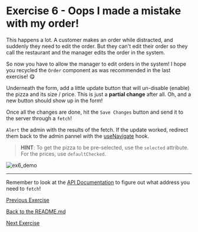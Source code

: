 # Exercise 6 - Oops I made a mistake with my order!

This happens a lot. A customer makes an order while distracted, and suddenly they need to edit the order. But they can't edit their order so they call the restaurant and the manager edits the order in the system.

So now you have to allow the manager to edit orders in the system! I hope you recycled the `Order` component as was recommended in the last exercise! 😋

Underneath the form, add a little update button that will un-disable (enable) the pizza and its size / price. This is just a **partial change** after all. Oh, and a new button should show up in the form! 

Once all the changes are done, hit the `Save Changes` button and send it to the server through a `fetch`!

`Alert` the admin with the results of the fetch. If the update worked, redirect them back to the admin pannel with the [useNavigate](https://reactrouter.com/en/main/hooks/use-navigate) hook.

> **HINT**: To get the pizza to be pre-selected, use the `selected` attribute. For the prices, use `defaultChecked`.

![ex6_demo](../lecture/assets/ex6.gif)

---

Remember to look at the [API Documentation](../server/API_DOC.md) to figure out what address you need to `fetch`!

[Previous Exercise](./exercise-5.md)

[Back to the README.md](../README.md)

[Next Exercise](./exercise-7.md)